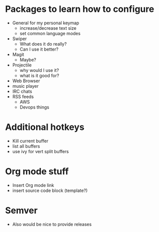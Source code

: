 # Packages to learn how to configure
- General for my personal keymap
  * increase/decrease text size
  * set common language modes 
- Swiper
  * What does it do really?
  * Can I use it better?
- Magit
  * Maybe? 
- Projectile
  * why would I use it?
  * what is it good for?
- Web Browser
- music player
- IRC chats
- RSS feeds
  * AWS
  * Devops things
 
 
# Additional hotkeys
- Kill current buffer
- list all buffers
- use ivy for vert split buffers

# Org mode stuff
- Insert Org mode link
- insert source code block (template?)

# Semver
- Also would be nice to provide releases
